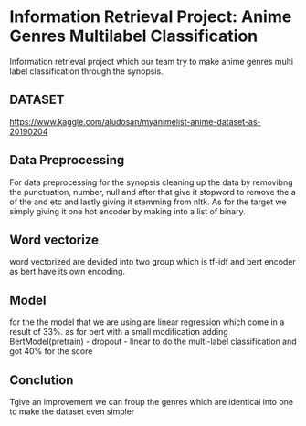 # Information Retrieval Project: Anime Genres Multilabel Classification
Information retrieval project which our team try to make anime genres multi label classification through the synopsis. 

## DATASET
https://www.kaggle.com/aludosan/myanimelist-anime-dataset-as-20190204

## Data Preprocessing
For data preprocessing for the synopsis cleaning up the data by removibng the punctuation, number, null and after that give it stopword to remove the a of the and etc and lastly giving it stemming from nltk. As for the target we simply giving it one hot encoder by making into a list of binary.
## Word vectorize
word vectorized are devided into two group which is tf-idf and bert encoder as bert have its own encoding.
## Model
for the the model that we are using are linear regression which come in a result of 33%.
as for bert with a small modification adding BertModel(pretrain) - dropout - linear to do the multi-label classification and got 40% for the score

## Conclution
Tgive an improvement we can froup the genres which are identical into one to make the dataset even simpler
